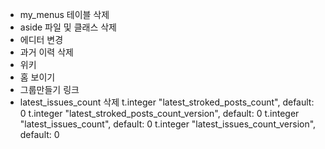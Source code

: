* my_menus 테이블 삭제
* aside 파일 및 클래스 삭제
* 에디터 변경
* 과거 이력 삭제
* 위키
* 홈 보이기 
* 그룹만들기 링크
* latest_issues_count 삭제
    t.integer "latest_stroked_posts_count", default: 0
    t.integer "latest_stroked_posts_count_version", default: 0
    t.integer "latest_issues_count", default: 0
    t.integer "latest_issues_count_version", default: 0
